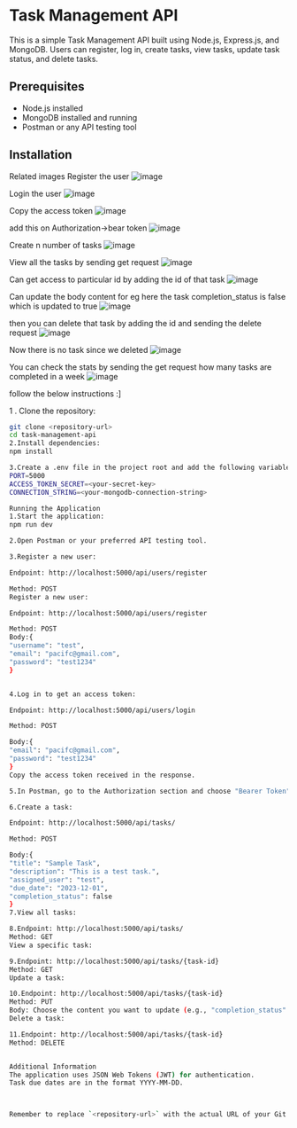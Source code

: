 # Task Management API

This is a simple Task Management API built using Node.js, Express.js, and MongoDB. Users can register, log in, create tasks, view tasks, update task status, and delete tasks.

## Prerequisites

- Node.js installed
- MongoDB installed and running
- Postman or any API testing tool

## Installation
Related images 
Register the user
![image](https://github.com/ankit00010/task_management/assets/111192702/00d021f8-a997-4239-a0f6-3b88fbef6b41)

Login the user
![image](https://github.com/ankit00010/task_management/assets/111192702/ba7f95bf-c8b6-4175-86c0-54f3c402ab64)

Copy the access token 
![image](https://github.com/ankit00010/task_management/assets/111192702/1a042b15-1a94-4f39-b99f-c992e92601fd)


add this on Authorization->bear token 
![image](https://github.com/ankit00010/task_management/assets/111192702/a0fe629b-344c-4d87-8bb4-221be3984ad3)


Create n number of tasks 
![image](https://github.com/ankit00010/task_management/assets/111192702/4b13ddfa-4401-4553-a668-31d2d4597ae8)

View all the tasks by sending get request 
![image](https://github.com/ankit00010/task_management/assets/111192702/ab063ec4-979e-4159-b969-2c2396ff40f2)


Can get access to particular id by adding the id of that task
![image](https://github.com/ankit00010/task_management/assets/111192702/5b47b904-4ffd-42b7-9732-6f4858e0475e)


Can update the body content for eg here the task completion_status is false which is updated to true
![image](https://github.com/ankit00010/task_management/assets/111192702/bfdbf044-59a3-4442-97c1-bd6acc605d9f)


then you can delete that task by adding the id and sending the delete request
![image](https://github.com/ankit00010/task_management/assets/111192702/83f34b55-2636-45b4-bfad-a5b67fd39cc2)


Now there is no task since we deleted
![image](https://github.com/ankit00010/task_management/assets/111192702/ddbec42d-4332-45b6-9a56-1e8f855ab8f0)


You can check the stats by sending the get request how many tasks are completed in a week
![image](https://github.com/ankit00010/task_management/assets/111192702/7688e5fc-dea3-4652-995a-755a84e0dc18)


follow the below instructions :]








1 . Clone the repository:

   ```bash
   git clone <repository-url>
   cd task-management-api
2.Install dependencies:
npm install

3.Create a .env file in the project root and add the following variables:
PORT=5000
ACCESS_TOKEN_SECRET=<your-secret-key>
CONNECTION_STRING=<your-mongodb-connection-string>

Running the Application
1.Start the application:
npm run dev

2.Open Postman or your preferred API testing tool.

3.Register a new user:

Endpoint: http://localhost:5000/api/users/register

Method: POST
Register a new user:

Endpoint: http://localhost:5000/api/users/register

Method: POST
Body:{
  "username": "test",
  "email": "pacifc@gmail.com",
  "password": "test1234"
}


4.Log in to get an access token:

Endpoint: http://localhost:5000/api/users/login

Method: POST

Body:{
  "email": "pacifc@gmail.com",
  "password": "test1234"
}
Copy the access token received in the response.

5.In Postman, go to the Authorization section and choose "Bearer Token". Paste the copied access token.

6.Create a task:

Endpoint: http://localhost:5000/api/tasks/

Method: POST

Body:{
  "title": "Sample Task",
  "description": "This is a test task.",
  "assigned_user": "test",
  "due_date": "2023-12-01",
  "completion_status": false
}
7.View all tasks:

8.Endpoint: http://localhost:5000/api/tasks/
Method: GET
View a specific task:

9.Endpoint: http://localhost:5000/api/tasks/{task-id}
Method: GET
Update a task:

10.Endpoint: http://localhost:5000/api/tasks/{task-id}
Method: PUT
Body: Choose the content you want to update (e.g., "completion_status": true).
Delete a task:

11.Endpoint: http://localhost:5000/api/tasks/{task-id}
Method: DELETE


Additional Information
The application uses JSON Web Tokens (JWT) for authentication.
Task due dates are in the format YYYY-MM-DD.



Remember to replace `<repository-url>` with the actual URL of your Git repository. This README provides step-by-step instructions for setting up and using your Task Management API.




